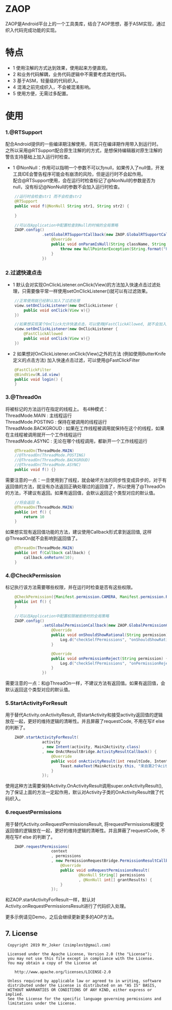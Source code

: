 # ZAOP
ZAOP是Android平台上的一个工具类库，结合了AOP思想，基于ASM实现，通过织入代码完成功能的实现。


# 特点
- 1 使用注解的方式达到效果，使用起来方便直观。
- 2 和业务代码解耦，业务代码逻辑中不需要考虑其他代码。
- 3 基于ASM，轻量级的代码织入。
- 4 混淆之前完成织入，不会被混淆影响。
- 5 使用方便，无需过多配置。

# 使用
### 1.@RTSupport	
配合Android提供的一些编译期注解使用，将其只在编译期作用带入到运行时。<br/>之所以采用@RTSupport配合原生注解的的方式，是想保持编辑器对原生注解的警告支持基础上加入运行时检查。

- 1 @NonNull：作用可以指明一个参数不可以为null，如果传入了null值，开发工具IDE会警告程序可能会有崩溃的风险，但是运行时不会起作用。<br/>配合@RTSupport使用，会在运行时检查标记了@NonNull的参数是否为null，没有标记@NonNull的参数不会加入运行时检查。
```Java
    //运行时会检查str1 而不会检查str2
    @RTSupport
    public void f(@NonNull String str1, String str2) {
        
    }
    
    //可以在Application中配置检查到Null的时候的全局策略
    ZAOP.config()
                .setGlobalRTSupportCallback(new ZAOP.GlobalRTSupportCallback() {
                    @Override
                    public void onParamIsNull(String className, String method, int paramIndex, String paramName) {
                        throw new NullPointerException(String.format("Parameter '%s' is null. Index: %s,  Class : %s, Method : %s", paramName, paramIndex, className, method));
                    }
                })
```
### 2.过滤快速点击
- 1 默认会对实现OnClickListener.onClick(View)的方法加入快速点击过滤处理，只需要像平常一样使用setOnClickListener()就可以有过滤效果。
```Java
    //正常使用就已经默认加入了过滤处理
    view.setOnClickListener(new OnClickListener {
        public void onClick(View v){}
    })

    //如果想实现某个OnClick允许快速点击，可以使用@FastClickAllowed, 就不会加入过滤处理了。
    view.setOnClickListener(new OnClickListener {
        @FastClickAllowed
        public void onClick(View v){}
    })

```


- 2 如果想对OnClickListener.onClick(View)之外的方法 (例如使用ButterKnife定义的点击方法) 加入快速点击过滤，可以使用@FastClickFilter
```Java
    @FastClickFilter
    @BindView(R.id.view)
    public void login() {
    }
```

### 3.@ThreadOn 
将被标记的方法运行在指定的线程上。
有4种模式：<br/>
ThreadMode.MAIN : 主线程运行<br/>
ThreadMode.POSTING : 保持在被调用的线程运行<br/>
ThreadMode.BACKGROUD : 如果在工作线程被调用就保持在这个的线程，如果在主线程被调用就开一个工作线程运行<br/>
ThreadMode.ASYNC : 无论在哪个线程调用，都新开一个工作线程运行<br/>
```Java
    @ThreadOn(ThreadMode.MAIN)
    //@ThreadOn(ThreadMode.POSTING)
    //@ThreadOn(ThreadMode.BACKGROUD)
    //@ThreadOn(ThreadMode.ASYNC)
    public void f() {}
```
需要注意的一点：一旦使用到了线程，就会破坏方法的同步性变成异步的，对于有返回值的方法，就没有办法返回正确处理过的返回值了，所以使用了@ThreadOn的方法，不建议有返回。如果有返回值，会默认返回这个类型对应的默认值。
```Java
    //将会返回 0。
    @ThreadOn(ThreadMode.MAIN)
    public int f() {
        return 10
    }
```
如果想实现有返回值功能的方法，建议使用Callback形式拿到返回值, 这样@ThreadOn就不会影响到返回值了。
```Java
    @ThreadOn(ThreadMode.MAIN)
    public int f(Callback callback) {
        callback.onReturn(10);
    }
```

### 4.@CheckPermission
标记执行该方法需要哪些权限，并在运行时检查是否有这些权限。
```Java
    @CheckPermission({Manifest.permission.CAMERA, Manifest.permission.READ_CALENDAR})
    public int f() {
    }
    
    //可以在Application中配置权限被拒绝时的全局策略
    ZAOP.config()
                .setGlobalPermissionCallback(new ZAOP.GlobalPermissionCallback() {
                    @Override
                    public void onShouldShowRational(String permission) {
                        Log.d("checkSelfPermissions", "onShouldShowRational");
                    }

                    @Override
                    public void onPermissionReject(String permission) {
                        Log.d("checkSelfPermissions", "onPermissionReject");
                    }
                })
```
需要注意的一点：和@ThreadOn一样，不建议方法有返回值。如果有返回值，会默认返回这个类型对应的默认值。

### 5.StartActivityForResult
用于替代Activity.onActivityResult, 将startActivity和接受activity返回值的逻辑放在一起，更好的维持逻辑的清晰性。并且屏蔽了requestCode, 不用在写if else 的判断了。
```Java
    ZAOP.startActivityForResult(
                activity
                , new Intent(activity, Main2Activity.class)
                , new OnActResultBridge.ActivityResultCallback() {
                    @Override
                    public void onActivityResult(int resultCode, Intent data) {
                        Toast.makeText(MainActivity.this, "来自第2个Acitivity : " + resultCode + ", " + data.getStringExtra("Data"), Toast.LENGTH_LONG).show();
                    }
                });
```
使用这种方法需要保持Activity.OnActivityResult调用super.onActivityResult(),为了保证上面的方法一定起作用，默认对Activity子类的OnActivityResult做了代码织入。

### 6.requestPermissions
用于替代Activity.onRequestPermissionsResult, 将requestPermissions和接受返回值的逻辑放在一起，更好的维持逻辑的清晰性。并且屏蔽了requestCode, 不用在写if else 的判断了。
```Java
    ZAOP.requestPermissions(
                    context
                    , permissions
                    , new PermissionRequestBridge.PermissionResultCallback() {
                        @Override
                        public void onRequestPermissionsResult(
                                @NonNull String[] permissions
                                , @NonNull int[] grantResults) {
                        }
                    });
```
和ZAOP.startActivityForResult一样，默认对Activity.onRequestPermissionsResult进行了代码织入处理。

更多示例请见Demo，之后会继续更新更多的AOP方法。
## 7. License
```
 Copyright 2019 Mr_Joker (zsimplest@gmail.com)

 Licensed under the Apache License, Version 2.0 (the "License");
 you may not use this file except in compliance with the License.
 You may obtain a copy of the License at

    http://www.apache.org/licenses/LICENSE-2.0

 Unless required by applicable law or agreed to in writing, software
 distributed under the License is distributed on an "AS IS" BASIS,
 WITHOUT WARRANTIES OR CONDITIONS OF ANY KIND, either express or implied.
 See the License for the specific language governing permissions and
 limitations under the License.
```
